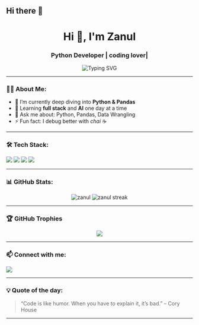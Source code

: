 ## Hi there 👋

<!--
**Zanul73/Zanul73** is a ✨ _special_ ✨ repository because its `README.md` (this file) appears on your GitHub profile.

Here are some ideas to get you started:

- 🔭 I’m currently working on ...
- 🌱 I’m currently learning ...
- 👯 I’m looking to collaborate on ...
- 🤔 I’m looking for help with ...
- 💬 Ask me about ...
- 📫 How to reach me: ...
- 😄 Pronouns: ...
- ⚡ Fun fact: ...
-->
<h1 align="center">Hi 👋, I'm Zanul</h1>
<h3 align="center">Python Developer | coding lover| </h3>

<p align="center">
  <img src="https://readme-typing-svg.demolab.com?font=Fira+Code&size=22&pause=1000&color=F75C7E&center=true&vCenter=true&width=435&lines=Welcome+to+my+GitHub!;Python+is+my+superpower.;Always+building+something+cool..." alt="Typing SVG" />
</p>

---

### 👨‍💻 About Me:
- 🔭 I’m currently deep diving into **Python & Pandas**
- 🌱 Learning **full stack** and **AI** one day at a time
- 💬 Ask me about: Python, Pandas, Data Wrangling
- ⚡ Fun fact: I debug better with *chai* ☕

---

### 🛠️ Tech Stack:

<p align="left">
  <img src="https://img.shields.io/badge/Python-3670A0?style=for-the-badge&logo=python&logoColor=white"/>
  <img src="https://img.shields.io/badge/Pandas-150458?style=for-the-badge&logo=pandas&logoColor=white"/>
  <img src="https://img.shields.io/badge/Numpy-013243?style=for-the-badge&logo=numpy&logoColor=white"/>
  <img src="https://img.shields.io/badge/Jupyter-F37626?style=for-the-badge&logo=jupyter&logoColor=white"/>
</p>

---

### 📊 GitHub Stats:

<p align="center">
  <img src="https://github-readme-stats.vercel.app/api?username=Zanul73&show_icons=true&theme=radical" alt="zanul" />
  <img src="https://github-readme-streak-stats.herokuapp.com/?user=Zanul73&theme=radical" alt="zanul streak" />
</p>

---

### 🏆 GitHub Trophies

<p align="center">
  <img src="https://github-profile-trophy.vercel.app/?username=Zanul73&theme=tokyonight&no-frame=true&no-bg=true" />
</p>

---

### 📫 Connect with me:

<p align="left">
  <a href="ahemadsalik12@gmail.com"><img src="https://img.shields.io/badge/Gmail-D14836?style=for-the-badge&logo=gmail&logoColor=white"/></a>
  <!-- Add LinkedIn, Twitter etc. if you want -->
</p>

---

### 💡 Quote of the day:
> “Code is like humor. When you have to explain it, it’s bad.” – Cory House

---
